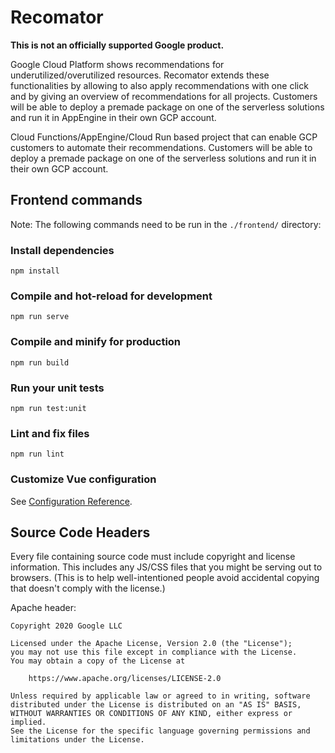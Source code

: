 # Recomator

**This is not an officially supported Google product.**

Google Cloud Platform shows recommendations for underutilized/overutilized resources. Recomator extends these functionalities by
allowing to also apply recommendations with one click and by giving an overview of recommendations for all projects. 
Customers will be able to deploy a premade package on one of the serverless solutions and run it in AppEngine in their own GCP account.

Cloud Functions/AppEngine/Cloud Run based project that can enable GCP customers to 
automate their recommendations. Customers will be able to deploy a premade package 
on one of the serverless solutions and run it in their own GCP account.
## Frontend commands
Note: The following commands need to be run in the `./frontend/` directory:

### Install dependencies

```
npm install
```

### Compile and hot-reload for development
```
npm run serve
```

### Compile and minify for production
```
npm run build
```

### Run your unit tests
```
npm run test:unit
```

### Lint and fix files
```
npm run lint
```

### Customize Vue configuration
See [Configuration Reference](https://cli.vuejs.org/config/).

## Source Code Headers

Every file containing source code must include copyright and license
information. This includes any JS/CSS files that you might be serving out to
browsers. (This is to help well-intentioned people avoid accidental copying that
doesn't comply with the license.)

Apache header:

    Copyright 2020 Google LLC

    Licensed under the Apache License, Version 2.0 (the "License");
    you may not use this file except in compliance with the License.
    You may obtain a copy of the License at

        https://www.apache.org/licenses/LICENSE-2.0

    Unless required by applicable law or agreed to in writing, software
    distributed under the License is distributed on an "AS IS" BASIS,
    WITHOUT WARRANTIES OR CONDITIONS OF ANY KIND, either express or implied.
    See the License for the specific language governing permissions and
    limitations under the License.
